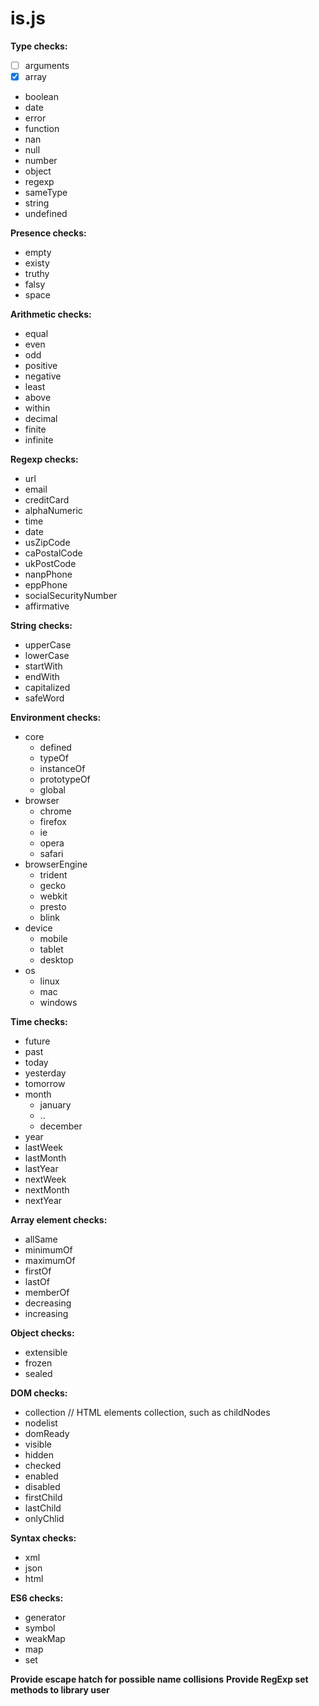 is.js
=====

**Type checks:**
- [ ] arguments
- [x] array
- boolean
- date
- error
- function
- nan
- null
- number
- object
- regexp
- sameType
- string
- undefined

**Presence checks:**
- empty
- existy
- truthy
- falsy
- space

**Arithmetic checks:**
- equal
- even
- odd
- positive
- negative
- least
- above
- within
- decimal
- finite
- infinite

**Regexp checks:**
- url
- email
- creditCard
- alphaNumeric
- time
- date
- usZipCode
- caPostalCode
- ukPostCode
- nanpPhone
- eppPhone
- socialSecurityNumber
- affirmative

**String checks:**
- upperCase
- lowerCase
- startWith
- endWith
- capitalized
- safeWord

**Environment checks:**
- core
  - defined
  - typeOf
  - instanceOf
  - prototypeOf
  - global
- browser
  - chrome
  - firefox
  - ie
  - opera
  - safari
- browserEngine
  - trident
  - gecko
  - webkit
  - presto
  - blink
- device
  - mobile
  - tablet
  - desktop
- os
  - linux
  - mac
  - windows

**Time checks:**
- future
- past
- today
- yesterday
- tomorrow
- month
  - january
  - ..
  - december
- year
- lastWeek
- lastMonth
- lastYear
- nextWeek
- nextMonth
- nextYear

**Array element checks:**
- allSame
- minimumOf
- maximumOf
- firstOf
- lastOf
- memberOf
- decreasing
- increasing

**Object checks:**
- extensible
- frozen
- sealed

**DOM checks:**
- collection    // HTML elements collection, such as childNodes
- nodelist
- domReady
- visible
- hidden
- checked
- enabled
- disabled
- firstChild
- lastChild
- onlyChlid

**Syntax checks:**
- xml
- json
- html

**ES6 checks:**
- generator
- symbol
- weakMap
- map
- set

**Provide escape hatch for possible name collisions**
**Provide RegExp set methods to library user**
